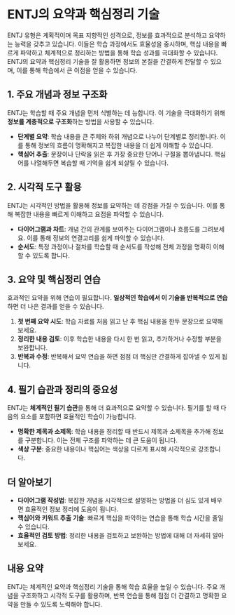 # ENTJ의 요약과 핵심정리 기술

ENTJ 유형은 계획적이며 목표 지향적인 성격으로, 정보를 효과적으로 분석하고 요약하는 능력을 갖추고 있습니다. 이들은 학습 과정에서도 효율성을 중시하며, 핵심 내용을 빠르게 파악하고 체계적으로 정리하는 방법을 통해 학습 성과를 극대화할 수 있습니다. ENTJ의 요약과 핵심정리 기술을 잘 활용하면 정보의 본질을 간결하게 전달할 수 있으며, 이를 통해 학습에서 큰 이점을 얻을 수 있습니다.

## 1. 주요 개념과 정보 구조화

ENTJ는 학습할 때 주요 개념을 먼저 식별하는 데 능합니다. 이 기술을 극대화하기 위해 **정보를 계층적으로 구조화**하는 방법을 사용할 수 있습니다.  
* **단계별 요약**: 학습 내용을 큰 주제와 하위 개념으로 나누어 단계별로 정리합니다. 이를 통해 정보의 흐름이 명확해지고 복잡한 내용을 더 쉽게 이해할 수 있습니다.
* **핵심어 추출**: 문장이나 단락을 읽은 후 가장 중요한 단어나 구절을 뽑아냅니다. 핵심어를 나열해두면 복습할 때 기억을 쉽게 되살릴 수 있습니다.

## 2. 시각적 도구 활용

ENTJ는 시각적인 방법을 활용해 정보를 요약하는 데 강점을 가질 수 있습니다. 이를 통해 복잡한 내용을 빠르게 이해하고 요점을 파악할 수 있습니다.
* **다이어그램과 차트**: 개념 간의 관계를 보여주는 다이어그램이나 흐름도를 그려보세요. 이를 통해 정보의 연결고리를 쉽게 파악할 수 있습니다.
* **순서도**: 특정 과정이나 절차를 학습할 때 순서도를 작성해 전체 과정을 명확히 이해할 수 있도록 합니다.

## 3. 요약 및 핵심정리 연습

효과적인 요약을 위해 연습이 필요합니다. **일상적인 학습에서 이 기술을 반복적으로 연습**하면 더 나은 결과를 얻을 수 있습니다.
1. **첫 번째 요약 시도**: 학습 자료를 처음 읽고 난 후 핵심 내용을 한두 문장으로 요약해 보세요.
2. **정리한 내용 검토**: 이후 학습한 내용을 다시 한 번 읽고, 추가하거나 수정할 부분을 보완합니다.
3. **반복과 수정**: 반복해서 요약 연습을 하면 점점 더 핵심만 간결하게 잡아낼 수 있게 됩니다.

## 4. 필기 습관과 정리의 중요성

ENTJ는 **체계적인 필기 습관**을 통해 더 효과적으로 요약할 수 있습니다. 필기를 할 때 다음의 요소를 포함하면 효율적인 학습이 가능합니다.
* **명확한 제목과 소제목**: 학습 내용을 정리할 때 반드시 제목과 소제목을 추가해 정보를 구분합니다. 이는 전체 구조를 파악하는 데 큰 도움이 됩니다.
* **색상 구분**: 중요한 내용이나 핵심어는 색상을 다르게 표시해 시각적으로 강조합니다.

## 더 알아보기

* **다이어그램 작성법**: 복잡한 개념을 시각적으로 설명하는 방법을 더 심도 있게 배우면 효율적인 정보 정리에 도움이 됩니다.
* **핵심어와 키워드 추출 기술**: 빠르게 핵심을 파악하는 연습을 통해 학습 시간을 줄일 수 있습니다.
* **효율적인 검토 방법**: 정리한 내용을 검토하고 보완하는 방법에 대해 더 자세히 알아보세요.

## 내용 요약

ENTJ는 체계적인 요약과 핵심정리 기술을 통해 학습 효율을 높일 수 있습니다. 주요 개념을 구조화하고 시각적 도구를 활용하며, 반복 연습을 통해 점점 더 간결하고 명확한 요약을 만들 수 있도록 노력해야 합니다.
